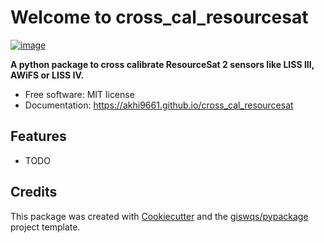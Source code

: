 # Welcome to cross_cal_resourcesat


[![image](https://img.shields.io/pypi/v/cross_cal_resourcesat.svg)](https://pypi.python.org/pypi/cross_cal_resourcesat)


**A python package to cross calibrate ResourceSat 2 sensors like LISS III, AWiFS or LISS IV.**


-   Free software: MIT license
-   Documentation: <https://akhi9661.github.io/cross_cal_resourcesat>
    

## Features

-   TODO

## Credits

This package was created with [Cookiecutter](https://github.com/cookiecutter/cookiecutter) and the [giswqs/pypackage](https://github.com/giswqs/pypackage) project template.
